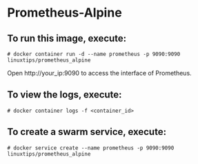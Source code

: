 # Prometheus-Alpine

## To run this image, execute:
```
# docker container run -d --name prometheus -p 9090:9090 linuxtips/prometheus_alpine
```

Open http://your_ip:9090 to access the interface of Prometheus.

## To view the logs, execute:
```
# docker container logs -f <container_id>
```

## To create a swarm service, execute:
```
# docker service create --name prometheus -p 9090:9090 linuxtips/prometheus_alpine
```
